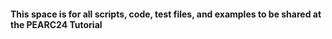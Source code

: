#### This space is for all scripts, code, test files, and examples to be shared at the PEARC24 Tutorial

